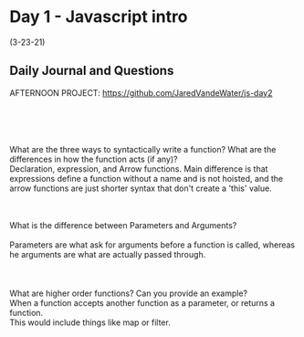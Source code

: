 # Day 1 - Javascript intro

 (3-23-21)

## Daily Journal and Questions

AFTERNOON PROJECT: https://github.com/JaredVandeWater/js-day2

<br>
<br><br>
<br>
What are the three ways to syntactically write a function? What are the differences in how the function acts (if any)?
<br>
Declaration, expression, and Arrow functions. Main difference is that expressions define a function without a name and is not hoisted, and the arrow functions are just shorter syntax that don't create a 'this' value.
<br><br>
<br>

What is the difference between Parameters and Arguments?
<br>
<br>
Parameters are what ask for arguments before a function is called, whereas he arguments are what are actually passed through.
<br>
<br><br>
<br>
What are higher order functions? Can you provide an example?
<br>
When a function accepts another function as a parameter, or returns a function.
<br>
This would include things like map or filter.
<br>
<br>